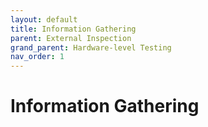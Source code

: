 ```yaml
---
layout: default
title: Information Gathering
parent: External Inspection
grand_parent: Hardware-level Testing
nav_order: 1
---
```


# Information Gathering
